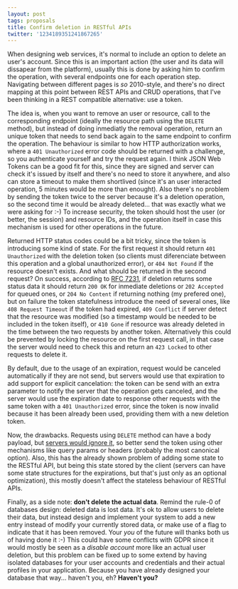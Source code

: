 ```yaml
---
layout: post
tags: proposals
title: Confirm deletion in RESTful APIs
twitter: '1234189351241867265'
---
```


When designing web services, it's normal to include an option to delete an
user's account. Since this is an important action (the user and its data will
dissapear from the platform), usually this is done by asking him to confirm the
operation, with several endpoints one for each operation step. Navigating
between different pages is *so* 2010-style, and there's no direct mapping at
this point between REST APIs and CRUD operations, that I've been thinking in a
REST compatible alternative: use a token.

The idea is, when you want to remove an user or resource, call to the
corresponding endpoint (ideally the resource path using the `DELETE` method),
but instead of doing inmediatly the removal operation, return an unique token
that needs to send back again to the same endpoint to confirm the operation.
The behaviour is similar to how HTTP authorization works, where a
`401 Unauthorized` error code should be returned with a challenge, so you
authenticate yourself and try the request again. I think JSON Web Tokens can be
a good fit for this, since they are signed and server can check it's issued by
itself and there's no need to store it anywhere, and also can store a timeout to
make them shortlived (since it's an user interacted operation, 5 minutes would
be more than enought). Also there's no problem by sending the token twice to the
server because it's a deletion operation, so the second time it would be already
deleted... that was exactly what we were asking for :-) To increase security,
the token should host the user (or better, the session) and resource IDs, and
the operation itself in case this mechanism is used for other operations in the
future.

Returned HTTP status codes could be a bit tricky, since the token is introducing
some kind of state. For the first request it should return `401 Unauthorized` with the deletion token (so clients must diferenciate between this operation and
a global unauthorized error), or `404 Not Found` if the resource doesn't exists.
And what should be returned in the second request? On success, according to
[RFC 7231](https://tools.ietf.org/html/rfc7231#section-4.3.5), if deletion
returns some status data it should return `200 OK` for inmediate deletions or
`202 Accepted` for queued ones, or `204 No Content` if returning nothing (my
prefered one), but on failure the token statefulness introduce the need of
several ones, like `408 Request Timeout` if the token had expired,
`409 Conflict` if server detect that the resource was modified (so a timestamp
would be needed to be included in the token itself), or `410 Gone` if resource
was already deleted in the time between the two requests by another token.
Alternatively this could be prevented by locking the resource on the first
request call, in that case the server would need to check this and return an
`423 Locked` to other requests to delete it.

By default, due to the usage of an expiration, request would be canceled
automatically if they are not send, but servers would use that expiration to add
support for explicit cancelation: the token can be send with an extra parameter
to notify the server that the operation gets canceled, and the server would use
the expiration date to response other requests with the same token with a
`401 Unauthorized` error, since the token is now invalid because it has been
already been used, providing them with a new deletion token.

Now, the drawbacks. Requests using `DELETE` method can have a body payload, but
[servers would ignore it](https://tools.ietf.org/html/rfc7231#section-4.3.5), so
better send the token using other mechanisms like query params or headers
(probably the most canonical option). Also, this has the already shown problem
of adding some state to the RESTful API, but being this state stored by the
client (servers can have some state structures for the expirations, but that's
just only as an optional optimization), this mostly doesn't affect the stateless
behaviour of RESTful APIs.

Finally, as a side note: **don't delete the actual data**. Remind the rule-0 of
databases design: deleted data is lost data. It's ok to allow users to delete
their data, but instead design and implement your system to add a new entry
instead of modify your currently stored data, or make use of a flag to indicate
that it has been removed. Your *you* of the future will thanks both us of having
done it :-) This could have some conflicts with GDPR since it would mostly be
seen as a *disable account* more like an actual user deletion, but this problem
can be fixed up to some extend by having isolated databases for your user
accounts and credentials and their actual profiles in your application. Because
you have already designed your database that way... haven't you, eh?
**Haven't you?**
